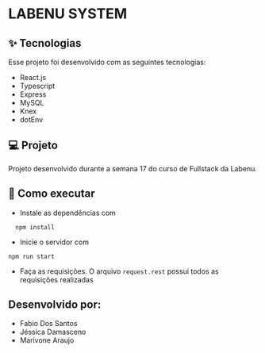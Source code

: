 #  LABENU SYSTEM

## ✨ Tecnologias
Esse projeto foi desenvolvido com as seguintes tecnologias:

* React.js
* Typescript
* Express
* MySQL
* Knex
* dotEnv

## 💻 Projeto
Projeto desenvolvido durante a semana 17 do curso de Fullstack da Labenu. 

## 🚀 Como executar
* Instale as dependências com
```
  npm install
 ```
* Inicie o servidor com
 ```
 npm run start
 ```
* Faça as requisições.
O arquivo ```request.rest``` possui todos as requisições realizadas

## Desenvolvido por:
* Fabio Dos Santos
* Jéssica Damasceno
* Marivone Araujo

